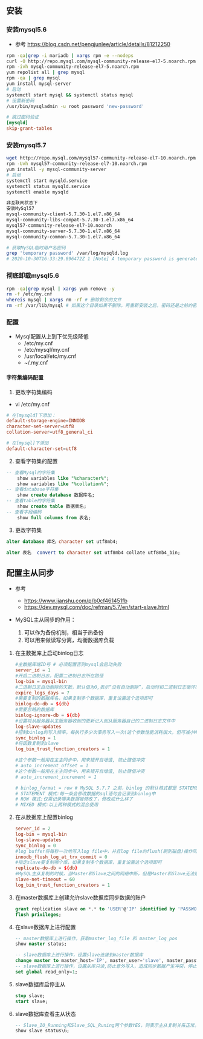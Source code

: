 ## 安装
### 安装mysql5.6
- 参考 https://blog.csdn.net/pengjunlee/article/details/81212250

```bash
rpm -qa|grep -i mariadb | xargs rpm -e --nodeps
curl -O http://repo.mysql.com/mysql-community-release-el7-5.noarch.rpm
rpm -ivh mysql-community-release-el7-5.noarch.rpm
yum repolist all | grep mysql 
rpm -qa | grep mysql
yum install mysql-server
# 启动
systemctl start mysql && systemctl status mysql
# 设置新密码
/usr/bin/mysqladmin -u root password 'new-password'
```

```conf /etc/my.cnf
# 跳过密码验证
[mysqld]
skip-grant-tables 
```

### 安装mysql5.7
```bash
wget http://repo.mysql.com/mysql57-community-release-el7-10.noarch.rpm
rpm -Uvh mysql57-community-release-el7-10.noarch.rpm
yum install -y mysql-community-server
# 启动
systemctl start mysqld.service
systemctl status mysqld.service
systemctl enable mysqld
```

```txt
非互联网状态下
安装MySql57
mysql-community-client-5.7.30-1.el7.x86_64
mysql-community-libs-compat-5.7.30-1.el7.x86_64
mysql57-community-release-el7-10.noarch
mysql-community-server-5.7.30-1.el7.x86_64
mysql-community-common-5.7.30-1.el7.x86_64
```

```bash
# 获取MySQL临时用户名密码
grep 'temporary password' /var/log/mysqld.log
# 2020-10-30T16:33:29.896472Z 1 [Note] A temporary password is generated for root@localhost: 1Z>qq%pFim:!
```

### 彻底卸载mysql5.6
```bash
rpm -qa|grep mysql | xargs yum remove -y
rm -f /etc/my.cnf
whereis mysql | xargs rm -rf # 删除剩余的文件
rm -rf /var/lib/mysql # 如果这个目录如果不删除，再重新安装之后，密码还是之前的密码，不会重新初始化！
```

### 配置
- Mysql配置从上到下优先级降低
    - /etc/my.cnf
    - /etc/mysql/my.cnf
    - /usr/local/etc/my.cnf
    - ~/.my.cnf

#### 字符集编码配置
1. 更改字符集编码
- vi /etc/my.cnf
```conf
# 在[mysqld]下添加：
default-storage-engine=INNODB
character-set-server=utf8
collation-server=utf8_general_ci

# 在[mysql]下添加
default-character-set=utf8
```

2. 查看字符集的配置
```sql
-- 查看Mysql的字符集
    show variables like "%character%";
    show variables like "%collation%";
-- 查看database字符集
    show create database 数据库名;
-- 查看table的字符集
    show create table 数据表名;
-- 查看字段编码
    show full columns from 表名;
```

3. 更改字符集
```sql
alter database 库名 character set utf8mb4;

alter 表名  convert to character set utf8mb4 collate utf8mb4_bin;
```


## 配置主从同步
- 参考  
    - https://www.jianshu.com/p/b0cf461451fb  
    - https://dev.mysql.com/doc/refman/5.7/en/start-slave.html

- MySQL主从同步的作用：
    1. 可以作为备份机制，相当于热备份
    2. 可以用来做读写分离，均衡数据库负载

1. 在主数据库上启动binlog日志
    ```conf
    #主数据库端ID号 # 必须配置否则mysql会启动失败
    server_id = 1     
    #开启二进制日志，配置二进制日志所在路径
    log-bin = mysql-bin
    #二进制日志自动删除的天数，默认值为0,表示“没有自动删除”，启动时和二进制日志循环时可能删除  
    expire_logs_days = 7
    #需要复制的数据库名，如果复制多个数据库，重复设置这个选项即可                  
    binlog-do-db = ${db}
    #需要忽略的数据库
    binlog-ignore-db = ${db}
    #设置将从服务器从主服务器收到的更新记入到从服务器自己的二进制日志文件中                 
    log-slave-updates       
    #控制binlog的写入频率。每执行多少次事务写入一次(这个参数性能消耗很大，但可减小MySQL崩溃造成的损失) 
    sync_binlog = 1  
    #将函数复制到slave  
    log_bin_trust_function_creators = 1  

    #这个参数一般用在主主同步中，用来错开自增值, 防止键值冲突
    # auto_increment_offset = 1
    #这个参数一般用在主主同步中，用来错开自增值, 防止键值冲突
    # auto_increment_increment = 1

    # binlog_format = row # MySQL 5.7.7 之前，binlog 的默认格式都是 STATEMENT，在 5.7.7 及更高版本中，binlog_format 的默认值是 ROW
    # STATEMENT 模式:每一条会修改数据的sql语句会记录到binlog中 
    # ROW 模式:仅需记录哪条数据被修改了，修改成什么样了
    # MIXED 模式:以上两种模式的混合使用
    ```

2. 在从数据库上配置binlog
    ```conf
    server_id = 2
    log-bin = mysql-bin
    log-slave-updates
    sync_binlog = 0
    #log buffer将每秒一次地写入log file中，并且log file的flush(刷到磁盘)操作同时进行。该模式下在事务提交的时候，不会主动触发写入磁盘的操作
    innodb_flush_log_at_trx_commit = 0
    #指定slave要复制哪个库，如果复制多个数据库，重复设置这个选项即可
    replicate-do-db = ${db}
    #MySQL主从复制的时候，当Master和Slave之间的网络中断，但是Master和Slave无法察觉的情况下（比如防火墙或者路由问题）。Slave会等待slave_net_timeout设置的秒数后，才能认为网络出现故障，然后才会重连并且追赶这段时间主库的数据
    slave-net-timeout = 60
    log_bin_trust_function_creators = 1
    ```

3. 在master数据库上创建允许slave数据库同步数据的账户
    ```sql
    grant replication slave on *.* to 'USER'@'IP' identified by 'PASSWORD';
    flush privileges;
    ```

4. 在slave数据库上进行配置
    ```sql
    -- master数据库上进行操作，获取master_log_file 和 master_log_pos
    show master status;

    -- slave数据库上进行操作，设置slave连接到master数据库 
    change master to master_host='IP', master_user='slave', master_password='slave',master_log_file='mysql-bin.000001', master_log_pos=590;
    -- slave数据库上进行操作，设置从库只读,防止意外写入，造成同步数据产生冲突，停止同步。
    set global read_only=1;
    ```

5. slave数据库启停主从
    ```sql
    stop slave;
    start slave;
    ```

6. slave数据库查看主从状态
    ```sql
    -- Slave_IO_Running和Slave_SQL_Runing两个参数YES，则表示主从复制关系正常。
    show slave status\G;
    ```